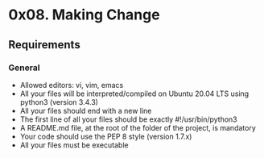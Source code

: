 # 0x08. Making Change
## Requirements
### General
- Allowed editors: vi, vim, emacs
- All your files will be interpreted/compiled on Ubuntu 20.04 LTS using python3 (version 3.4.3)
- All your files should end with a new line
- The first line of all your files should be exactly #!/usr/bin/python3
- A README.md file, at the root of the folder of the project, is mandatory
- Your code should use the PEP 8 style (version 1.7.x)
- All your files must be executable

